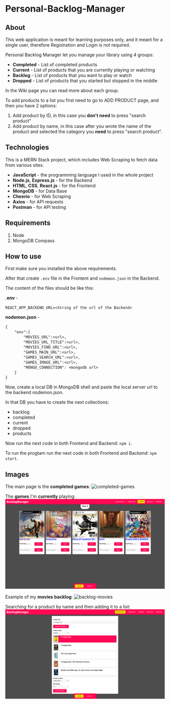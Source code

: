 # Personal-Backlog-Manager

## About
This web application is meant for learning purposes only, and it meant for a single user, therefore Registration and Login is not required.

Personal Backlog Manager let you manage your library using 4 groups:
* **Completed** - List of completed products
* **Current** - List of products that you are currently playing or watching
* **Backlog** - List of products that you want to play or watch
* **Dropped** - List of products that you started but stopped in the middle

In the Wiki page you can read more about each group.

To add products to a list you first need to go to ADD PRODUCT page, and then you have 2 options:
1. Add product by ID, in this case you **don't need** to press "search product"
2. Add product by name, in this case after you wrote the name of the product and selected the category you **need** to press "search product".

## Technologies
This is a MERN Stack project, which includes Web Scraping to fetch data from various sites.
* **JavaScript** - the programming language I used in the whole project
* **Node.js**, **Express.js** - for the Backend
* **HTML**, **CSS**, **React.js** - for the Frontend
* **MongoDB** - for Data Base
* **Cheerio** - for Web Scraping
* **Axios** - for API requests
* **Postman** - for API testing

## Requirements
1. Node
2. MongoDB Compass

## How to use
First make sure you installed the above requirements.

After that create `.env` file in the Frontent and `nodemon.json` in the Backend.

The content of the files should be like this:

**.env** -
```
REACT_APP_BACKEND_URL=<String of the url of the Backend>
```

**nodemon.json** - 
```
{
    "env":{
        "MOVIES_URL":<url>,
        "MOVIES_URL_TITLE":<url>,
        "MOVIES_FIND_URL":<url>,
        "GAMES_MAIN_URL":<url>,
        "GAMES_SEARCH_URL":<url>,
        "GAMES_IMAGE_URL":<url>,
        "MONGO_CONNECTION": <mongodb url>
    }
}
```

Now, create a local DB in MongoDB shell and paste the local server url to the backend nodemon.json.

In that DB you have to create the next collections:
* backlog
* completed
* current
* dropped
* products

Now run the next code in both Frontend and Backend:
``npm i``.

To run the progtam run the next code in both Frontend and Backend:
``npm start``.

## Images
The main page is the **completed games**:
![completed-games](https://github.com/OkaviDaniel/Personal-Backlog-Manager/blob/main/images/completed-games.png)

The **games** I'm **currently** playing:
![current-games](https://github.com/OkaviDaniel/Personal-Backlog-Manager/blob/main/images/current-games.png)

Example of my **movies backlog**:
![backlog-movies](https://github.com/OkaviDaniel/Personal-Backlog-Manager/blob/main/images/backlog-movies.png)

Searching for a product by name and then adding it to a list:
![add-product](https://github.com/OkaviDaniel/Personal-Backlog-Manager/blob/main/images/add-product.png)
